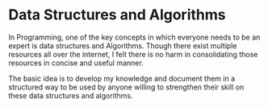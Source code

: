 # Data Structures and Algorithms

In Programming, one of the key concepts in which everyone needs to be an expert is data structures and Algorithms. Though there exist multiple resources all over the internet, I felt there is no harm in consolidating those resources in concise and useful manner. 

The basic idea is to develop my knowledge and document them in a structured way to be used by anyone willing to strengthen their skill on these data structures and algorithms.

